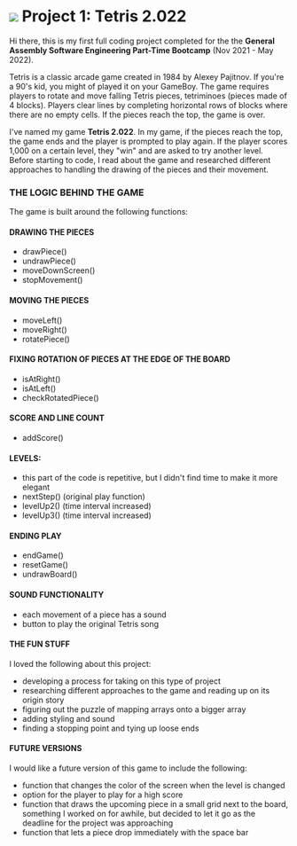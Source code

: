 
# ![](https://ga-dash.s3.amazonaws.com/production/assets/logo-9f88ae6c9c3871690e33280fcf557f33.png) Project 1:  **Tetris 2.022**

Hi there, this is my first full coding project completed for the the **General Assembly Software Engineering Part-Time Bootcamp** (Nov 2021 - May 2022). 

Tetris is a classic arcade game created in 1984 by Alexey Pajitnov. If you're a 90's kid, you might of played it on your GameBoy. The game requires players to rotate and move falling Tetris pieces, tetriminoes (pieces made of 4 blocks). Players clear lines by completing horizontal rows of blocks where there are no empty cells. If the pieces reach the top, the game is over. 

I've named my game **Tetris 2.022**. In my game, if the pieces reach the top, the game ends and the player is prompted to play again. If the player scores 1,000 on a certain level, they "win" and are asked to try another level. Before starting to code, I read about the game and researched different approaches to handling the drawing of the pieces and their movement. 


### THE LOGIC BEHIND THE GAME 

The game is built around the following functions: 

#### DRAWING THE PIECES

- drawPiece()
- undrawPiece()
- moveDownScreen()
- stopMovement()

#### MOVING THE PIECES

- moveLeft()
- moveRight()
- rotatePiece()

#### FIXING ROTATION OF PIECES AT THE EDGE OF THE BOARD

- isAtRight()
- isAtLeft()
- checkRotatedPiece() 

#### SCORE AND LINE COUNT 

- addScore()

#### LEVELS:
- this part of the code is repetitive, but I didn't find time to make it more elegant
- nextStep() (original play function)
- levelUp2() (time interval increased)
- levelUp3() (time interval increased)

#### ENDING PLAY 

- endGame()   
- resetGame()
- undrawBoard()


#### SOUND FUNCTIONALITY

- each movement of a piece has a sound
- button to play the original Tetris song

#### THE FUN STUFF

I loved the following about this project:

- developing a process for taking on this type of project 
- researching different approaches to the game and reading up on its origin story 
- figuring out the puzzle of mapping arrays onto a bigger array 
- adding styling and sound 
- finding a stopping point and tying up loose ends 

#### FUTURE VERSIONS

I would like a future version of this game to include the following: 
- function that changes the color of the screen when the level is changed 
- option for the player to play for a high score
- function that draws the upcoming piece in a small grid next to the board, something I worked on for awhile, but decided to let it go as the deadline for the project was approaching 
- function that lets a piece drop immediately with the space bar





